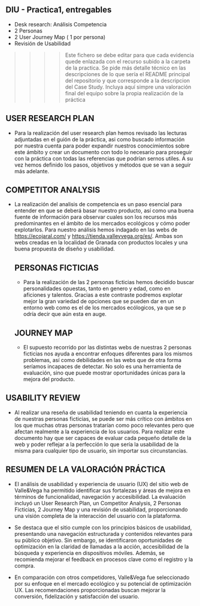 ## DIU - Practica1, entregables


- Desk research: Análisis Competencia 
- 2 Personas 
- 2 User Journey Map  ( 1 por persona)
- Revisión de Usabilidad 


>>>> Este fichero se debe editar para que cada evidencia quede enlazada con el recurso subido a la carpeta de la practica. Se pide más detalle técnico en las descripciones de lo que sería el README principal del repositorio y que corresponde a la descripcion del Case Study.
>>>> Incluya aquí simpre una valoración final del equipo sobre la propia realización de la práctica


## USER RESEARCH PLAN

- Para la realización del user research plan hemos revisado las lecturas adjuntadas en el guión de la práctica, asi como buscado información por nuestra cuenta para poder expandir nuestros conocimientos sobre este ámbito y crear un documento con todo lo necesario para proseguir con la práctica con todas las referencias que podrían sernos utiles. A su vez hemos definido los pasos, objetivos y métodos que se van a seguir más adelante.


## COMPETITOR ANALYSIS

- La realización del analisis de competencia es un paso esencial para entender en que se deberá basar nuestro producto, así como una buena fuente de información para observar cuales son los recursos más predominantes en el ámbito de los mercados ecológicos y cómo poder explotarlos. Para nuestro análisis hemos indagado en las webs de https://ecojaral.com/ y https://tienda.valleyvega.org/es/. Ambas son webs creadas en la localidad de Granada con productos locales y una buena propuesta de diseño y usabilidad.


  ## PERSONAS FICTICIAS

  - Para la realización de las 2 personas ficticias hemos decidido buscar personalidades opuestas, tanto en genero y edad, como en aficiones y talentos. Gracias a este contraste podremos explotar mejor la gran variedad de opciones que se pueden dar en un entorno web como es el de los mercados ecólogicos, ya que se p odría decir que aún esta en auge.
 

  ## JOURNEY MAP

  - El supuesto recorrido por las distintas webs de nuestras 2 personas ficticias  nos ayuda a encontrar enfoques diferentes para los mismos problemas, así como debilidades en las webs que de otra forma seríamos incapaces de detectar. No solo es una herramienta de evaluación, sino que puede mostrar oportunidades únicas para la mejora del producto.
 

## USABILITY REVIEW

- Al realizar una reseña de usabilidad teniendo en cuanta la experiencia de nuestras personas ficticias, se puede ser más crítico con ámbitos en los que muchas otras personas tratarían como poco relevantes pero que afectan realmente a la experiencia de los usuarios. Para realizar este documento hay que ser capaces de evaluar cada pequeño detalle de la web y poder reflejar a la perfección lo que sería la usabilidad de la misma para cualquier tipo de usuario, sin importar sus circunstancias.


## RESUMEN DE LA VALORACIÓN PRÁCTICA

- El análisis de usabilidad y experiencia de usuario (UX) del sitio web de Valle&Vega ha permitido identificar sus fortalezas y áreas de mejora en términos de funcionalidad, navegación y accesibilidad. La evaluación incluyó un User Research Plan, un Competitor Analysis, 2 Personas Ficticias, 2 Journey Map y una revisión de usabilidad, proporcionando una visión completa de la interacción del usuario con la plataforma.
  
- Se destaca que el sitio cumple con los principios básicos de usabilidad, presentando una navegación estructurada y contenidos relevantes para su público objetivo. Sin embargo, se identificaron oportunidades de optimización en la claridad de llamadas a la acción, accesibilidad de la búsqueda y experiencia en dispositivos móviles. Además, se recomienda mejorar el feedback en procesos clave como el registro y la compra.
  
- En comparación con otros competidores, Valle&Vega fue seleccionado por su enfoque en el mercado ecológico y su potencial de optimización UX. Las recomendaciones proporcionadas buscan mejorar la conversión, fidelización y satisfacción del usuario.
